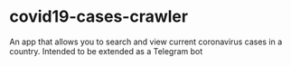 # covid19-cases-crawler
An app that allows you to search and view current coronavirus cases in a country. Intended to be extended as a Telegram bot
